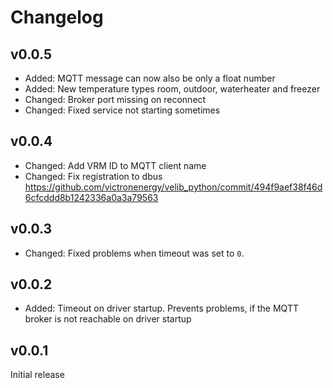 # Changelog

## v0.0.5
* Added: MQTT message can now also be only a float number
* Added: New temperature types room, outdoor, waterheater and freezer
* Changed: Broker port missing on reconnect
* Changed: Fixed service not starting sometimes

## v0.0.4
* Changed: Add VRM ID to MQTT client name
* Changed: Fix registration to dbus https://github.com/victronenergy/velib_python/commit/494f9aef38f46d6cfcddd8b1242336a0a3a79563

## v0.0.3
* Changed: Fixed problems when timeout was set to `0`.

## v0.0.2
* Added: Timeout on driver startup. Prevents problems, if the MQTT broker is not reachable on driver startup

## v0.0.1
Initial release
